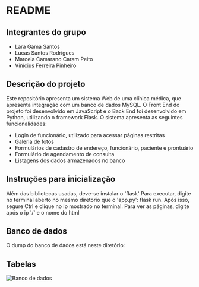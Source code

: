 # README

## Integrantes do grupo
- Lara Gama Santos
- Lucas Santos Rodrigues
- Marcela Camarano Caram Peito
- Vinícius Ferreira Pinheiro

## Descrição do projeto
Este repositório apresenta um sistema Web de uma clínica médica, que apresenta integração com um banco de dados MySQL. O Front End do projeto foi desenvolvido em JavaScript e o Back End foi desenvolvido em Python, utilizando o framework Flask.
O sistema apresenta as seguintes funcionalidades:
- Login de funcionário, utilizado para acessar páginas restritas
- Galeria de fotos
- Formulários de cadastro de endereço, funcionário, paciente e prontuário
- Formulário de agendamento de consulta
- Listagens dos dados armazenados no banco

## Instruções para inicialização
Além das bibliotecas usadas, deve-se instalar o 'flask'
Para executar, digite no terminal aberto no mesmo diretorio que o 'app.py': flask run. Após isso, segure Ctrl e clique no ip mostrado no terminal. Para ver as páginas, digite após o ip '/' e o nome do html

## Banco de dados
O dump do banco de dados está neste diretório: 

## Tabelas 
![Banco de dados]()

